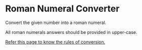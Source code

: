 # Roman Numeral Converter

Convert the given number into a roman numeral.

All roman numerals answers should be provided in upper-case.

[Refer this page to know the rules of conversion.](https://www.math-only-math.com/rules-for-formation-of-roman-numerals.html)
